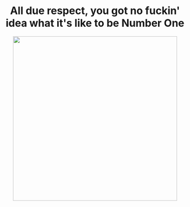 <h1 style="text-align: center;">
  All due respect, you got no fuсkin' idea what it's like to be Number One
</h1>

<div id="header" align="center">
  <img src="https://media.giphy.com/media/zQm0rSOmXcDm0/giphy.gif" width="450"/>
</div>


